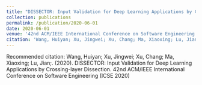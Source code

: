```yaml
---
title: "DISSECTOR: Input Validation for Deep Learning Applications by Crossing-layer Dissection"
collection: publications
permalink: /publication/2020-06-01
date: 2020-06-01
venue: '42nd ACM/IEEE International Conference on Software Engineering (ICSE 2020)'
citation: 'Wang, Huiyan; Xu, Jingwei; Xu, Chang; Ma, Xiaoxing; Lu, Jian;. (2020). DISSECTOR: Input Validation for Deep Learning Applications by Crossing-layer Dissection. 42nd ACM/IEEE International Conference on Software Engineering (ICSE 2020)'
---
```

Recommended citation: Wang, Huiyan; Xu, Jingwei; Xu, Chang; Ma, Xiaoxing; Lu, Jian;. (2020). DISSECTOR: Input Validation for Deep Learning Applications by Crossing-layer Dissection. 42nd ACM/IEEE International Conference on Software Engineering (ICSE 2020)